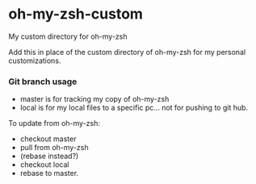 oh-my-zsh-custom
================

My custom directory for oh-my-zsh

Add this in place of the custom directory of oh-my-zsh for my personal
customizations.


### Git branch usage

- master is for tracking my copy of oh-my-zsh
- local is for my local files to a specific pc... not for pushing to
  git hub.


To update from oh-my-zsh:

- checkout master
- pull from oh-my-zsh
- (rebase instead?)
- checkout local
- rebase to master.
